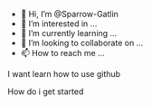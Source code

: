 - 👋 Hi, I’m @Sparrow-Gatlin
- 👀 I’m interested in ...
- 🌱 I’m currently learning ...
- 💞️ I’m looking to collaborate on ...
- 📫 How to reach me ...

<!---
Sparrow-Gatlin/Sparrow-Gatlin is a ✨ special ✨ repository because its `README.md` (this file) appears on your GitHub profile.
You can click the Preview link to take a look at your changes.
--->
 I want learn how to use github
 
How do i get started

